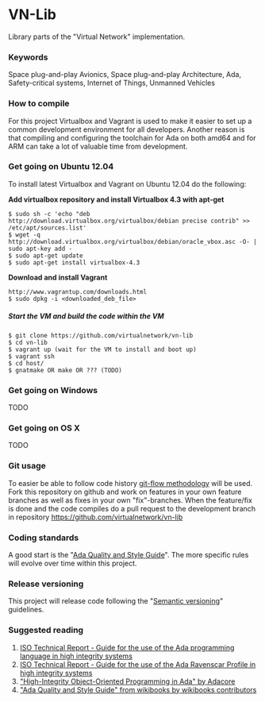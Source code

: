 VN-Lib
=======
Library parts of the "Virtual Network" implementation.

### Keywords
Space plug-and-play Avionics, Space plug-and-play Architecture, Ada,
Safety-critical systems, Internet of Things, Unmanned Vehicles

### How to compile
For this project Virtualbox and Vagrant is used to make it easier to set up a
common development environment for all developers. Another reason is that
compiling and configuring the toolchain for Ada on both amd64 and for ARM can
take a lot of valuable time from development.

### Get going on Ubuntu 12.04
To install latest Virtualbox and Vagrant on Ubuntu 12.04 do the following:

**Add virtualbox repository and install Virtualbox 4.3 with apt-get**
```
$ sudo sh -c 'echo "deb http://download.virtualbox.org/virtualbox/debian precise contrib" >> /etc/apt/sources.list'
$ wget -q http://download.virtualbox.org/virtualbox/debian/oracle_vbox.asc -O- | sudo apt-key add -
$ sudo apt-get update
$ sudo apt-get install virtualbox-4.3
```

**Download and install Vagrant**
```
http://www.vagrantup.com/downloads.html
$ sudo dpkg -i <downloaded_deb_file>
```

##### Start the VM and build the code within the VM
```
$ git clone https://github.com/virtualnetwork/vn-lib
$ cd vn-lib
$ vagrant up (wait for the VM to install and boot up)
$ vagrant ssh
$ cd host/
$ gnatmake OR make OR ??? (TODO)
```
### Get going on Windows
TODO

### Get going on OS X
TODO

### Git usage
To easier be able to follow code history [git-flow
methodology](http://nvie.com/posts/a-successful-git-branching-model/) will be
used.  Fork this repository on github and work on features in your own feature
branches as well as fixes in your own "fix"-branches. When the feature/fix is
done and the code compiles do a pull request to the development branch in
repository https://github.com/virtualnetwork/vn-lib

### Coding standards
A good start is the "[Ada Quality and Style
Guide](https://en.wikibooks.org/wiki/Ada_Style_Guide)". The more specific rules
will evolve over time within this project.

### Release versioning
This project will release code following the "[Semantic
versioning](http://semver.org/)" guidelines.

### Suggested reading
1. [ISO Technical Report - Guide for the use of the Ada programming language in
   high integrity
    systems](http://standards.iso.org/ittf/PubliclyAvailableStandards/c029575_ISO_IEC_TR_15942_2000%28E%29.zip)
2. [ISO Technical Report - Guide for the use of the Ada Ravenscar Profile in
   high integrity
    systems](http://standards.iso.org/ittf/PubliclyAvailableStandards/c038828_ISO_IEC_TR_24718_2005%28E%29.zip)
3. ["High-Integrity Object-Oriented Programming in Ada" by
   Adacore](http://www.adacore.com/knowledge/technical-papers/high-integrity-oop-in-ada/)
4. ["Ada Quality and Style Guide" from wikibooks by wikibooks contributors](https://en.wikibooks.org/wiki/Ada_Style_Guide)
